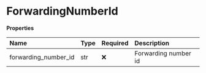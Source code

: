 # ForwardingNumberId

**Properties**

| Name                 | Type | Required | Description          |
| :------------------- | :--- | :------- | :------------------- |
| forwarding_number_id | str  | ❌       | Forwarding number id |

<!-- This file was generated by liblab | https://liblab.com/ -->
